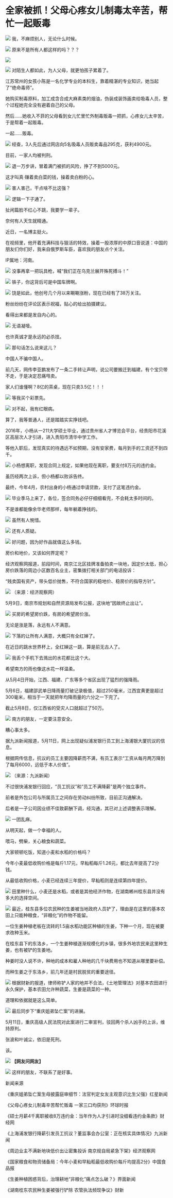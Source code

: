 # 全家被抓！父母心疼女儿制毒太辛苦，帮忙一起贩毒

![](https://inews.gtimg.com/news_bt/GjKLuP8CM9Wo33uBPA5VX8V4V08J_hvnMvLONq0qddzJIAA/0)
我，不麻烦别人，无论什么时候。

![](https://inews.gtimg.com/news_bt/Oc7LaA5tB-99_0I2FP1y6LAsi6slm0Ww0gO7IWVVh02Z8AA/1000)
原来不是所有人都这样的吗？？？

![](https://inews.gtimg.com/news_bt/Oy4Dp_W5CVeAdzkl5JgDDbpNPO_nUQEf4bqVAoUKYtPBsAA/1000)

![](https://inews.gtimg.com/news_bt/OUJbUcFCn2bBQ8heJXk-qSH3ha_YgAxZdmBtGxAfqk_5YAA/1000)
对陌生人都如此，为人父母，就更怕孩子累着了。

江苏常州的女孩小陈是一名化学专业的本科生，靠着精湛的专业知识，她当起了“绝命毒师”。

她购买制毒原料，加工成含合成大麻素类的烟油，伪装成装饰画卖给吸毒人员，整个过程她完全没有避着自己的父母。

然后……她收入不菲的父母看到女儿忙里忙外制毒贩毒一把抓，心疼女儿太辛苦，于是帮着一起贩毒。

一起……贩毒。

![](https://inews.gtimg.com/news_bt/O5WdfFYC8BB_ZKxZYYImMBVIa2ByKdSUVU15iVuCQmGOQAA/1000)
经查，3人先后通过网店向5名吸毒人员贩卖毒品295克，获利4900元。

目前，一家人均被判刑。

![](https://inews.gtimg.com/news_bt/OPCpqPLdFI2rEiRzvYpQZGJBpZgOqFrqDXfgBb0KLm2WYAA/1000)
退一万步讲，冒着满门被抓的风险，挣了不到5000元。

这才叫真·赚着卖白菜的钱，操着卖白粉的心。

![](https://inews.gtimg.com/news_bt/OyMbVAIvs8vyPmzotaXsZiVHGgI1QCCMdi6zO5-Zb4B4YAA/1000)
害人害己，干点啥不比这强？

![](https://inews.gtimg.com/news_bt/OPj-SSEmEQ1sCXKz9bwYrP8uZwt2bZj1HV7dvniD-WiysAA/1000)
逻辑一下子通了。

扯闲篇脸不红心不跳，我要学一辈子。

奈何有人天生就精通。

近日，一名博主挺火。

在视频里，他开着充满科技与狠活的特效，操着一股浓厚的中原口音说道：中国的朋友们你们好，我来自俄罗斯车臣，喜欢我的朋友点个关注。

IP属地：河南。

![](https://inews.gtimg.com/news_bt/OenJPEE15sTMsdh_GQH23KiVK3ls4fFBy6koF5-Cx-JD0AA/1000)
没事再拿一把玩具枪，喊“我们正在乌克兰展开殊死搏斗！”

![](https://inews.gtimg.com/news_bt/OZB6QTaKPwonR1vSnVG0_XmjFUiX74UbE6jbJ7H39ZnDwAA/1000)
铁子，你这背后可是中国车牌啊。

![](https://inews.gtimg.com/news_bt/Ot5gX7KILBz05KBY5xny0r09Qt7ATS4oUKY2kcJvyWNfQAA/1000)
饶是如此，他创号几个月以来唰唰涨粉，现在已经有了38万关注。

粉丝纷纷在评论区表示祝福，贴心的给出拍摄建议。

看得出来都是发自内心的。

![](https://inews.gtimg.com/news_bt/OwLlvukUnwQtl6K6FXiDOSt2Fqxu_WFRs6-9i2004_NS4AA/1000)
无语凝噎。

也许真诚才是永远的必杀技。

![](https://inews.gtimg.com/news_bt/OcnugXU5xJ8C95PB_UAmiUwO8Z2t327bm5yiccuF8xyqgAA/1000)
那句话怎么说来这儿？

中国人不骗中国人。

前几天，网传李亚鹏发布了一条二手转让声明，说公司要搬迁到福建，有个宝贝带不走，于是决定忍痛甩卖。

家人们谁懂啊？8亿的茶桌，现在只卖3.5亿！！！

![](https://inews.gtimg.com/news_bt/OIdRRgcZXYK_pcgu-KbkwMBnu2eu1y2RR6rfdRcCtM34EAA/1000)
等我买个彩票先。

![](https://inews.gtimg.com/news_bt/OmKNvIKTk9zafcIzfI2zWBzFJBa0v_zVbFhrc0BoUpbgoAA/1000)
对不起，我有红眼病。

算了，我等普通人，还是踏踏实实挣钱吧。

2016年，小杨从一211大学硕士毕业，通过贵州省人才博览会平台，经贵阳市花溪区高层次人才引进，进入贵阳市清华中学工作。

等他入职后，发现真实的待遇远不如预期，没有安家费，每月到手的工资还不到四千。

![](https://inews.gtimg.com/news_bt/OhWeC-RXRIZ85ttoKREoxR3MoIK995Gk5JfibESHM6xNEAA/1000)
小杨想离职，发现合同上规定，如果他现在离职，要支付8万元的违约金。

虽历经两次上诉，但小杨都以败诉告终。

最终，今年4月，农村出身的小杨通过申请贷款，支付了这笔违约金。

![](https://inews.gtimg.com/news_bt/OiMb_1TNgkscni4qaucZc99eA1oPgLtSUOj3rWFu1n1_8AA/1000)
毕业季马上来了，各位，签合同务必仔仔细细看完，不会耗太多时间的。

不是谁都能像余华老师那样，每年躺着挣钱的。

![](https://inews.gtimg.com/news_bt/OJWClw8ZA2JTS8Opy4QsvYaiHhZ_qhN6rllnGUbvcxEVUAA/1000)
虽然有人惋惜。

![](https://inews.gtimg.com/news_bt/OFUGuo6hPEShaXfoX-JYlvpTS-ss3xCjIbLewUESm4uqgAA/1000)
还有人质疑。

![](https://inews.gtimg.com/news_bt/OGcGm0ObkpuvUmwS7W-rlFbSXpzeqWFJ0NK8eNkOQy4goAA/1000)
好问题，因为好作品就值这么多钱。

房价和地价，又该如何界定呢？

经济观察网报道，前段时间，南京江北区挂牌准备拍卖一块地，因定价太低，担心房价跌落的周边小区数百名业主，密集拨打相关部门的电话投诉：

“贱卖国有资产，带头低价抛售，不符合国家的稳地价、稳房价的指导方针”。

![](https://inews.gtimg.com/news_bt/OBGA0qDTPY2cc13vPodyJ1JZikiq7C9v2ndyq0jhFTwFUAA/1000)
（来源：经济观察网）

5月9日，南京市规划和自然资源局发布公报，这块地“因故终止出让”。

![](https://inews.gtimg.com/news_bt/OQgYBhbDZZpOCxqphOc4Opuj8YEzlE2_l5p6z_mRz6rw4AA/1000)
买房的希望房价跌，有房的希望房价涨。

无论是涨是落，永远有人不满意。

![](https://inews.gtimg.com/news_bt/OqCicr7K4IFlYnTa9XBp6EepCl8o0yop3WYStC3OGDl6gAA/1000)
下落的让所有人满意，大概只有全红婵了。

在近日的跳水世界杯上，全红婵这一跳，算是前无古人了。

![](https://inews.gtimg.com/news_bt/GDlxmDuxLuxpoTp7XA4u1XpwoDWek_IRm_vRW5YoXsZcUAA/0)
我丢个手机下去溅出的水花都比这个大。

希望南方的雨也像这水花一样温柔。

从5月4日开始，江西、福建、广东等多个省区出现了猛烈的强降雨。

5月6日，福建邵武单日降雨量打破记录极值，超过250毫米，江西宜黄更是超过300毫米，相当于一天就把年均降雨量的六分之一下完了。

截止5月8日，仅江西省的受灾人口就超过了50万。

![](https://inews.gtimg.com/news_bt/O01vxofK8QtfSnuV4kCmfNhi-2SVXZqhrA1XF1LLW3nw4AA/1000)
南方的朋友，一定要注意安全。

糟心事太多。

据九派新闻报道，5月11日，网上出现疑似浦发银行员工到上海浦银大厦抗议的信息。

根据网传信息，抗议的员工主要因降薪而不满，有员工表示“工资从每月两万降到了每月6000，远低于本人价值”。

![](https://inews.gtimg.com/news_bt/OzgW1MkmdFnSDiOIpr1DLZsjjnl8V0i1R6Gf_3DiBAyM8AA/1000)
（来源：九派新闻）

不过很快浦发银行回应，“员工抗议”和“员工不满降薪”是两个独立事件。

前者是外包公司与所属员工之间存在劳动纠纷所致，目前正沟通解决。

后者是一子公司因业绩不佳致薪酬下调，经沟通，其已对上述调整表示理解。

![](https://inews.gtimg.com/news_bt/OGXDa3ZlBSkhOjyrp7JEOC-OnDowZ2neYj3ej-FcTFK8kAA/1000)
一团乱麻。

从明天起，做一个幸福的人。

喂马，劈柴，关心粮食和蔬菜。

大家顿顿吃饭，知道小麦和水稻的价格吗？

今年小麦最低收购价格是每斤1.17元，早籼稻每斤1.26元，都比去年提高了2分钱。

从最低收购价格，小麦已经连续三年提价，早籼稻则是连续第四年提价。

![](https://inews.gtimg.com/news_bt/OWs8iOpLo25kgMMBabJ5hWodnto-LXBnvhUh0asug87FAAA/1000)
田里种什么，小麦还是水稻，或者是其他经济作物，在湖南郴州桂东县并没有多大的选择空间。

![](https://inews.gtimg.com/news_bt/O_JM4cwOQIvbyNRdlSnSQ5fXB90rqLQKNwfFyFwvQpy3IAA/1000)
最近，桂东县多位农民种的生姜被当地政府人员铲了，理由是在这里的基本农田上只能种粮食，“非粮化”的作物不能留。

一位生姜种植老板在流转的1.5亩水稻功能区种植的生姜，下种一个月，现在被要求改种玉米。

在桂东县下的东洛乡，一个生姜种植逐渐规模化的乡镇，很多外地农民来这里种生姜，也有被铲的生姜地。

种姜时没人说不许，种地的成本和雇人种地的几千块费用也不知道从哪里要补偿。

而种生姜之于东洛乡，前几年还是村民脱贫的重要途径。

![](https://inews.gtimg.com/news_bt/O71GSecOqEzdD8dCrjR78nJZnXI4Uz1LCvugDrs2fZI7kAA/1000)
根据财新的报道，律师称铲人家的地并不合法，《土地管理法》对基本农田进行永久保护，基本农田允许种蔬菜，生姜是蔬菜的一种。

道理和依据就是这么简单。

![](https://inews.gtimg.com/news_bt/ODCjLJOYoFGA4AsagePNzyOO-MzjiJIsoKFxksCKTbSzQAA/1000)
最后同步下“重庆姐弟坠亡案”的进展。

5月11日，重庆高级人民法院对此案进行二审宣判，驳回两个杀人凶手的上诉，维持原判。

张波和叶诚尘，依旧是死刑。

该。

![](https://inews.gtimg.com/news_bt/OM54tIR_L_GZ5YiDKnN27-JZIuED1UtmWK09HAkc5C_TcAA/1000)
**【网友问网友】**

![](https://inews.gtimg.com/news_bt/OrrPDL-HmQGGZPwqP9fyyP7B4yvUdIacjPeLUaNqzGgNgAA/1000)
这样的朋友，不联系了是好事。

新闻来源

《重庆姐弟坠亡案生母披露庭审细节：法官判定女友主观意识比生父强》红星新闻

《父母心疼女儿制毒辛苦帮忙贩毒 一家三口均获刑》环球时报

《硕士月薪4千离职被收8万违约金：当年作为人才引进时没细看违约金条款》财经网

《上海浦发银行降薪引发员工抗议？董监事会办公室：正在核实具体情况》九派新闻

《周边业主不满新地块低价出让密集投诉 南京规自局紧急下架》经济观察网

《国家粮食和物资储备局：今年小麦和早籼稻最低收购价每斤均提高2分》中国食品报

《生姜种植困惑背后，治理耕地“非粮化”痛点怎么破？》界面新闻

《湖南桂东农民种生姜被强行铲除 农管执法频现争议》财新

